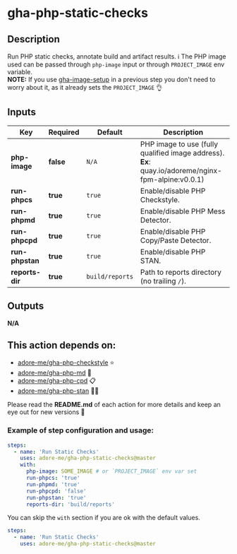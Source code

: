 # gha-php-static-checks

## Description
Run PHP static checks, annotate build and artifact results.
ℹ The PHP image used can be passed through `php-image` input or through `PROJECT_IMAGE` env variable.  
**NOTE:** If you use [gha-image-setup](https://github.com/adore-me/gha-image-setup) in a previous step you don't need to worry about it, as it already sets the `PROJECT_IMAGE` 👌

## Inputs
| Key             | Required  | Default         | Description                                                                                            |
|-----------------|-----------|-----------------|--------------------------------------------------------------------------------------------------------|
| **php-image**   | **false** | `N/A`           | PHP image to use (fully qualified image address).<br/>**Ex**: quay.io/adoreme/nginx-fpm-alpine:v0.0.1) |
| **run-phpcs**   | **true**  | `true`          | Enable/disable PHP Checkstyle.                                                                         |
| **run-phpmd**   | **true**  | `true`          | Enable/disable PHP Mess Detector.                                                                      |
| **run-phpcpd**  | **true**  | `true`          | Enable/disable PHP Copy/Paste Detector.                                                                |
| **run-phpstan** | **true**  | `true`          | Enable/disable PHP STAN.                                                                               |
| **reports-dir** | **true**  | `build/reports` | Path to reports directory (no trailing `/`).                                                           |

## Outputs
**N/A**

## This action depends on:
- [adore-me/gha-php-checkstyle](https://github.com/adore-me/gha-php-checkstyle) ⭐
- [adore-me/gha-php-md](https://github.com/adore-me/gha-php-md) 🤯
- [adore-me/gha-php-cpd](https://github.com/adore-me/gha-php-cpd) 📋
- [adore-me/gha-php-stan](https://github.com/adore-me/gha-php-stan) 🤷‍♂️

Please read the **README.md** of each action for more details and keep an eye out for new versions 🚀

### Example of step configuration and usage:
```yaml
steps:
  - name: 'Run Static Checks'
    uses: adore-me/gha-php-static-checks@master
    with:
      php-image: SOME_IMAGE # or `PROJECT_IMAGE` env var set
      run-phpcs: 'true'
      run-phpmd: 'true'
      run-phpcpd: 'false'
      run-phpstan: 'true'
      reports-dir: 'build/reports'
```

You can skip the `with` section if you are ok with the default values.
```yaml
steps:
  - name: 'Run Static Checks'
    uses: adore-me/gha-php-static-checks@master
```
